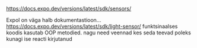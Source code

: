 https://docs.expo.dev/versions/latest/sdk/sensors/

Expol on väga halb dokumentastioon... https://docs.expo.dev/versions/latest/sdk/light-sensor/
funktsinaalses koodis kasutab OOP metodied. nagu need veennad kes seda teevad poleks kunagi ise reacti kirjutanud
